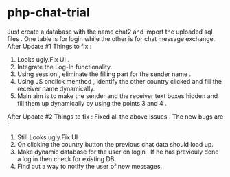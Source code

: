 # php-chat-trial
Just create a database with the name chat2 and import the uploaded sql files . One table is for login while the other is for chat message exchange.
After Update #1 
Things to fix :

1) Looks ugly.Fix UI . 
2) Integrate the Log-In functionality.
3) Using session , eliminate the filling part for the sender name .
4) Using JS onclick menthod , identify the other country clicked and fill the receiver name dynamically.
5) Main aim is to make the sender and the receiver text boxes hidden and fill them up dynamically by using the points 3 and 4 . 


After Update #2
Things to fix : Fixed all the above issues . The new bugs are :

1) Still Looks ugly.Fix UI . 
2) On clicking the country button the previous chat data should load up.
3) Make dynamic database for the user on login . If he has previouly done a log in then check for existing DB.
4) Find out a way to notify the user of new messages.
